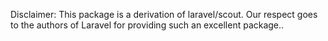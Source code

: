 Disclaimer: This package is a derivation of laravel/scout. Our respect goes to the authors of Laravel for providing such an excellent package..
